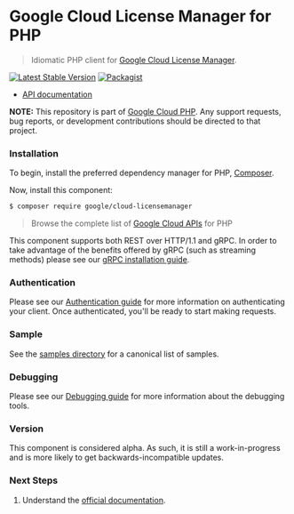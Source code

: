 # Google Cloud License Manager for PHP

> Idiomatic PHP client for [Google Cloud License Manager](https://cloud.google.com/compute).

[![Latest Stable Version](https://poser.pugx.org/google/cloud-licensemanager/v/stable)](https://packagist.org/packages/google/cloud-licensemanager) [![Packagist](https://img.shields.io/packagist/dm/google/cloud-licensemanager.svg)](https://packagist.org/packages/google/cloud-licensemanager)

* [API documentation](https://cloud.google.com/php/docs/reference/cloud-licensemanager/latest)

**NOTE:** This repository is part of [Google Cloud PHP](https://github.com/googleapis/google-cloud-php). Any
support requests, bug reports, or development contributions should be directed to
that project.

### Installation

To begin, install the preferred dependency manager for PHP, [Composer](https://getcomposer.org/).

Now, install this component:

```sh
$ composer require google/cloud-licensemanager
```

> Browse the complete list of [Google Cloud APIs](https://cloud.google.com/php/docs/reference)
> for PHP

This component supports both REST over HTTP/1.1 and gRPC. In order to take advantage of the benefits
offered by gRPC (such as streaming methods) please see our
[gRPC installation guide](https://cloud.google.com/php/grpc).

### Authentication

Please see our [Authentication guide](https://github.com/googleapis/google-cloud-php/blob/main/AUTHENTICATION.md) for more information
on authenticating your client. Once authenticated, you'll be ready to start making requests.

### Sample

See the [samples directory](https://github.com/googleapis/google-cloud-php-licensemanager/tree/main/samples) for a canonical list of samples.

### Debugging

Please see our [Debugging guide](https://github.com/googleapis/google-cloud-php/blob/main/DEBUG.md)
for more information about the debugging tools.

### Version

This component is considered alpha. As such, it is still a work-in-progress and is more likely to get backwards-incompatible updates.

### Next Steps

1. Understand the [official documentation](https://cloud.google.com/compute/docs/instances/windows/ms-licensing).
